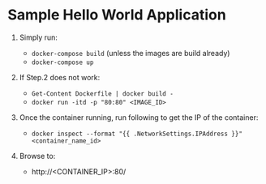 # Sample Hello World Application
   
1. Simply run:
   - `docker-compose build` (unless the images are build already)
   - `docker-compose up`
   
2. If Step.2 does not work:
   - `Get-Content Dockerfile | docker build -`
   - `docker run -itd -p "80:80" <IMAGE_ID>`
   
3. Once the container running, run following to get the IP of the container:
   - `docker inspect --format "{{ .NetworkSettings.IPAddress }}" <container_name_id>`
   
4. Browse to:
   - http://<CONTAINER_IP>:80/
